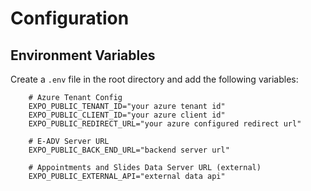 # Configuration

## Environment Variables

Create a `.env` file in the root directory and add the following variables:
```
    # Azure Tenant Config
    EXPO_PUBLIC_TENANT_ID="your azure tenant id"
    EXPO_PUBLIC_CLIENT_ID="your azure client id"
    EXPO_PUBLIC_REDIRECT_URL="your azure configured redirect url"

    # E-ADV Server URL
    EXPO_PUBLIC_BACK_END_URL="backend server url"

    # Appointments and Slides Data Server URL (external)
    EXPO_PUBLIC_EXTERNAL_API="external data api"
```